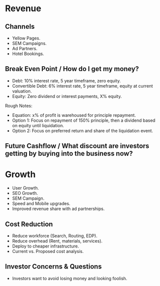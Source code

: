 Revenue
=======

## Channels

  * Yellow Pages.
  * SEM Campaigns.
  * Ad Partners.
  * Hotel Bookings.

## Break Even Point / How do I get my money?
  
  * Debt: 10% interest rate, 5 year timeframe, zero equity.
  * Convertible Debt: 6% interest rate, 5 year timeframe, equity at current valuation.
  * Equity: Zero dividend or interest payments, X% equity.

Rough Notes:

  * Equation: x% of profit is warehoused for principle repayment.
  * Option 1: Focus on repayment of 150% principle, then a dividend based on equity until liquidation.
  * Option 2: Focus on preferred return and share of the liquidation event.

## Future Cashflow / What discount are investors getting by buying into the business now?

Growth
======

  * User Growth.
  * SEO Growth.
  * SEM Campaign.
  * Speed and Mobile upgrades.
  * Improved revenue share with ad partnerships.

## Cost Reduction

  * Reduce workforce (Search, Routing, EDP).
  * Reduce overhead (Rent, materials, services).
  * Deploy to cheaper infrastructure.
  * Current vs. Proposed cost analysis.

## Investor Concerns & Questions

  * Investors want to avoid losing money and looking foolish.
